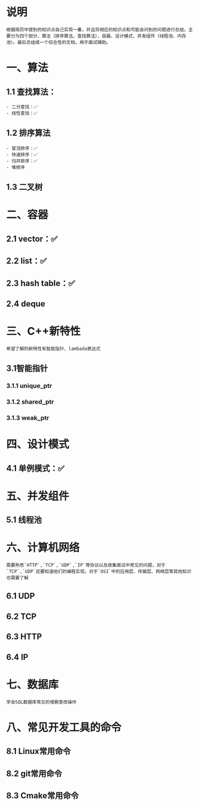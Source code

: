# 说明
    根据简历中提到的知识点自己实现一番，并且将相应的知识点和可能会问到的问题进行总结。主要分为四个部分，算法（排序算法、查找算法）、容器、设计模式、并发组件（线程池、内存池）。最后总结成一个综合性的文档，用于面试辅助。
# 一、算法
## 1.1 查找算法：
    - 二分查找：✅
    - 线性查找：✅
## 1.2 排序算法
    - 冒泡排序：✅
    - 快速排序：✅
    - 归并排序：✅
    - 堆排序
## 1.3 二叉树

# 二、容器
## 2.1 vector：✅
## 2.2 list：✅
## 2.3 hash table：✅
## 2.4 deque
# 三、C++新特性
    希望了解的新特性有智能指针、lambada表达式
## 3.1智能指针
### 3.1.1 unique_ptr
### 3.1.2 shared_ptr
### 3.1.3 weak_ptr
# 四、设计模式
## 4.1 单例模式：✅

# 五、并发组件
## 5.1 线程池
# 六、计算机网络
    需要熟悉`HTTP`,`TCP`,`UDP`,`IP`等协议以及收集面试中常见的问题，对于`TCP`,`UDP`还要知道他们的编程实现。对于`OSI`中的应用层、传输层、网络层等其他知识也需要了解
## 6.1 UDP
## 6.2 TCP
## 6.3 HTTP
## 6.4 IP
# 七、数据库
    学会SQL数据库常见的增删查改操作
# 八、常见开发工具的命令
## 8.1 Linux常用命令
## 8.2 git常用命令
## 8.3 Cmake常用命令